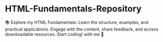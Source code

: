 # HTML-Fundamentals-Repository
📚 Explore my HTML Fundamentals: Learn the structure, examples, and practical applications. Engage with the content, share feedback, and access downloadable resources. Start coding! with me 🚀
